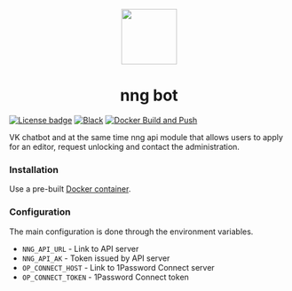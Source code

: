 <p align="center">
  <p align="center">
    <img src="https://nng.alonas.lv/img/logo.svg" height="100">
  </p>
  <h1 align="center">nng bot</h1>
</p>

[![License badge](https://img.shields.io/badge/license-EUPL-blue.svg)](LICENSE)
[![Black](https://img.shields.io/badge/code%20style-black-000000.svg)](https://github.com/psf/black)
[![Docker Build and Push](https://github.com/thealonas/nng-bot/actions/workflows/docker.yml/badge.svg)](https://github.com/thealonas/nng-bot/actions/workflows/docker.yml)

VK chatbot and at the same time nng api module that allows users to apply for an editor, request unlocking and contact the administration.

### Installation

Use a pre-built [Docker container](https://github.com/orgs/thealonas/packages/container/package/nng-bot).

### Configuration

The main configuration is done through the environment variables.

* `NNG_API_URL` - Link to API server
* `NNG_API_AK` - Token issued by API server
* `OP_CONNECT_HOST` - Link to 1Password Connect server
* `OP_CONNECT_TOKEN` - 1Password Connect token
